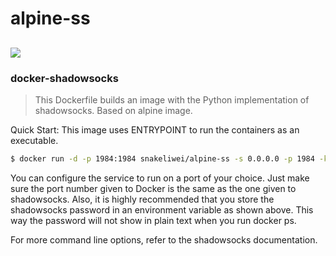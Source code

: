 # alpine-ss
## [![](https://badge.imagelayers.io/snakeliwei/alpine-ss:latest.svg)](https://imagelayers.io/?images=snakeliwei/alpine-ss:latest 'Get your own badge on imagelayers.io')
### docker-shadowsocks

>This Dockerfile builds an image with the Python implementation of shadowsocks. Based on alpine image.

Quick Start:
This image uses ENTRYPOINT to run the containers as an executable.
```bash
$ docker run -d -p 1984:1984 snakeliwei/alpine-ss -s 0.0.0.0 -p 1984 -k $SSPASSWORD -m aes-256-cfb
```
You can configure the service to run on a port of your choice. Just make sure the port number given to Docker is the same as the one given to shadowsocks. Also, it is highly recommended that you store the shadowsocks password in an environment variable as shown above. This way the password will not show in plain text when you run docker ps.

For more command line options, refer to the shadowsocks documentation.
